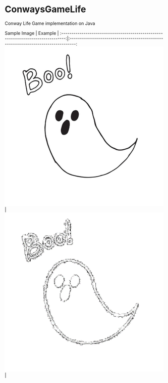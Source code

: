 # ConwaysGameLife
Conway Life Game implementation on Java

Sample Image                                                                        |  Example                                                                          |
:--------------------------------------------------------------------------------:|:---------------------------------------------------------------------------------:![](https://github.com/SshStepan/ConwaysGameLife/blob/main/img/image.jpg)  |  ![](https://github.com/SshStepan/ConwaysGameLife/blob/main/out.gif) |

